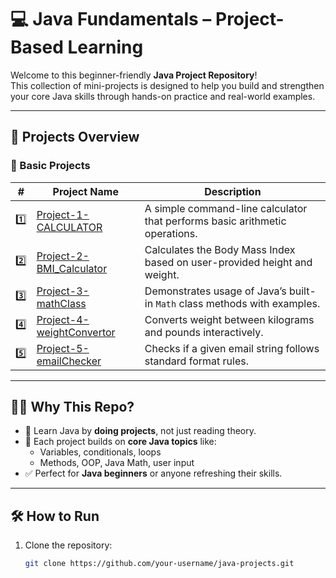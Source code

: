 # 💻 Java Fundamentals – Project-Based Learning

Welcome to this beginner-friendly **Java Project Repository**!  
This collection of mini-projects is designed to help you build and strengthen your core Java skills through hands-on practice and real-world examples.

---

## 📁 Projects Overview

### 🚀 Basic Projects 

| #   | Project Name | Description |
|-----|--------------|-------------|
| 1️⃣ | [Project-1-CALCULATOR](./basic_projects/Project-1-CALCULATOR) | A simple command-line calculator that performs basic arithmetic operations. |
| 2️⃣ | [Project-2-BMI_Calculator](./basic_projects/Project-2-BMI_Calculator) | Calculates the Body Mass Index based on user-provided height and weight. |
| 3️⃣ | [Project-3-mathClass](./basic_projects/Project-3-mathClass) | Demonstrates usage of Java’s built-in `Math` class methods with examples. |
| 4️⃣ | [Project-4-weightConvertor](./basic_projects/Project-4-weightConvertor) | Converts weight between kilograms and pounds interactively. |
| 5️⃣ | [Project-5-emailChecker](./basic_projects/Project-5-emailChecker) | Checks if a given email string follows standard format rules. |

---

## 🧑‍💻 Why This Repo?

- 🚀 Learn Java by **doing projects**, not just reading theory.
- 🧱 Each project builds on **core Java topics** like:
  - Variables, conditionals, loops
  - Methods, OOP, Java Math, user input
- ✅ Perfect for **Java beginners** or anyone refreshing their skills.

---

## 🛠️ How to Run

1. Clone the repository:
   ```bash
   git clone https://github.com/your-username/java-projects.git
